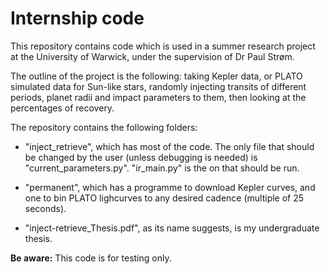 # Internship code

This repository contains code which is used in a summer research project at the University of Warwick, under the supervision of Dr Paul Strøm.

The outline of the project is the following: taking Kepler data, or PLATO simulated data for Sun-like stars, randomly injecting transits of different periods, planet radii and impact parameters to them, then looking at the percentages of recovery. 

The repository contains the following folders:

- "inject_retrieve", which has most of the code. The only file that should be changed by the user (unless debugging is needed) is "current_parameters.py". "ir_main.py" is the on that should be run.

- "permanent", which has a programme to download Kepler curves, and one to bin PLATO lighcurves to any desired cadence (multiple of 25 seconds).

- "inject-retrieve_Thesis.pdf", as its name suggests, is my undergraduate thesis.


__Be aware:__ This code is for testing only.
